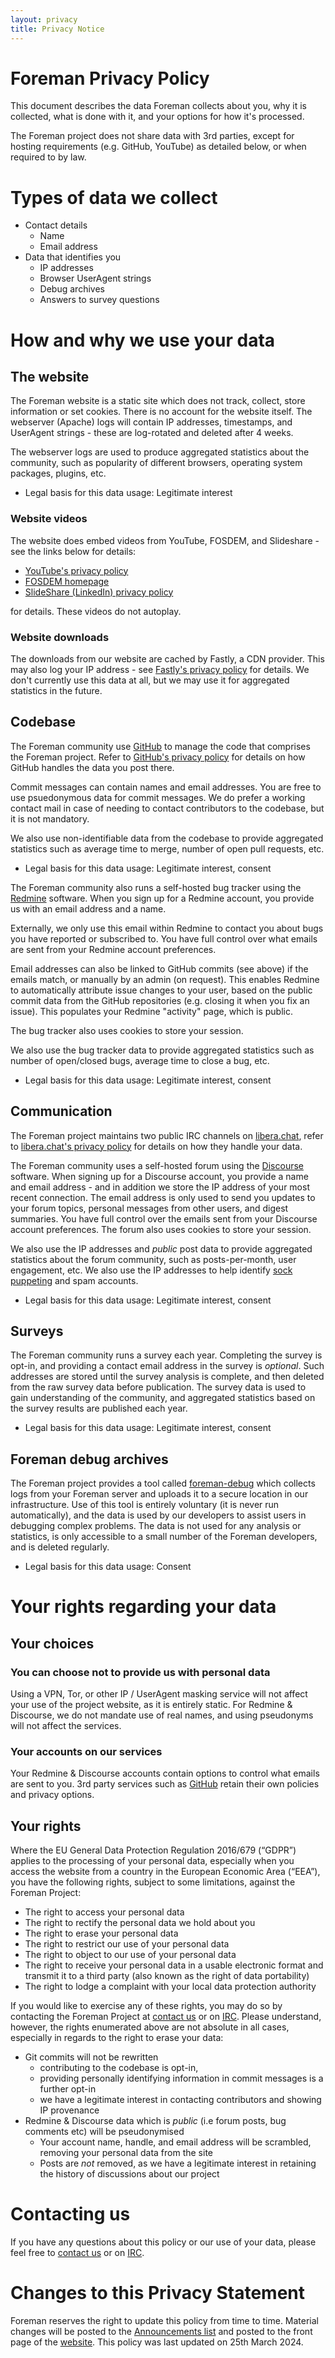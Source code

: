 ```yaml
---
layout: privacy
title: Privacy Notice
---
```


# Foreman Privacy Policy

This document describes the data Foreman collects about you, why it is
collected, what is done with it, and your options for how it's processed.

The Foreman project does not share data with 3rd parties, except for hosting
requirements (e.g. GitHub, YouTube) as detailed below, or when required to by
law.

# Types of data we collect

* Contact details
  * Name
  * Email address
* Data that identifies you
  * IP addresses
  * Browser UserAgent strings
  * Debug archives
  * Answers to survey questions

# How and why we use your data

## The website

The Foreman website is a static site which does not track, collect, store
information or set cookies. There is no account for the website itself. The
webserver (Apache) logs will contain IP addresses, timestamps, and UserAgent
strings - these are log-rotated and deleted after 4 weeks.

The webserver logs are used to produce aggregated
statistics about the community, such as popularity of different browsers,
operating system packages, plugins, etc.

* Legal basis for this data usage: Legitimate interest

### Website videos

The website does embed videos from YouTube, FOSDEM, and Slideshare - see the
links below for details:

  * [YouTube's privacy policy][YouTube]
  * [FOSDEM homepage](https://fosdem.org)
  * [SlideShare (LinkedIn) privacy policy][SlideShare]

for details. These videos do not autoplay.

### Website downloads

The downloads from our website are cached by Fastly, a CDN provider. This may
also log your IP address - see [Fastly's privacy policy][Fastly] for details.
We don't currently use this data at all, but we may use it for aggregated
statistics in the future.

## Codebase

The Foreman community use [GitHub](https://github.com) to manage the code that
comprises the Foreman project. Refer to [GitHub's privacy policy][GitHub] for
details on how GitHub handles the data you post there.

Commit messages can contain names and email addresses. You are free to use
psuedonymous data for commit messages. We do prefer a working contact mail in
case of needing to contact contributors to the codebase, but it is not
mandatory.

We also use non-identifiable data from the codebase to provide aggregated
statistics such as average time to merge, number of open pull requests, etc.

* Legal basis for this data usage: Legitimate interest, consent

The Foreman community also runs a self-hosted bug tracker using the
[Redmine](https://www.redmine.org) software. When you sign up for a Redmine
account, you provide us with an email address and a name.

Externally, we only use this email within Redmine to contact you about bugs you
have reported or subscribed to. You have full control over what emails are sent
from your Redmine account preferences.

Email addresses can also be linked to GitHub commits (see above) if the emails
match, or manually by an admin (on request). This enables Redmine to
automatically attribute issue changes to your user, based on the public commit
data from the GitHub repositories (e.g. closing it when you fix an issue). This
populates your Redmine "activity" page, which is public.

The bug tracker also uses cookies to store your session.

We also use the bug tracker data to provide aggregated statistics such as
number of open/closed bugs, average time to close a bug, etc.

* Legal basis for this data usage: Legitimate interest, consent

## Communication

The Foreman project maintains two public IRC channels on
[libera.chat](https://libera.chat), refer to [libera.chat's privacy
policy](https://libera.chat/privacy) for details on how they handle your data.

The Foreman community uses a self-hosted forum using the
[Discourse](https://discourse.org) software. When signing up for a Discourse
account, you provide a name and email address - and in addition we store the IP
address of your most recent connection. The email address is only used to send
you updates to your forum topics, personal messages from other users, and
digest summaries. You have full control over the emails sent from your
Discourse account preferences. The forum also uses cookies to store your
session.

We also use the IP addresses and *public* post data to provide aggregated
statistics about the forum community, such as posts-per-month, user engagement,
etc. We also use the IP addresses to help identify [sock
puppeting](https://en.wikipedia.org/wiki/Sockpuppet_(Internet)) and spam
accounts.

* Legal basis for this data usage: Legitimate interest, consent

## Surveys

The Foreman community runs a survey each year. Completing the survey is opt-in,
and providing a contact email address in the survey is *optional*. Such
addresses are stored until the survey analysis is complete, and then deleted
from the raw survey data before publication. The survey data is used to gain
understanding of the community, and aggregated statistics based on the survey
results are published each year.

* Legal basis for this data usage: Legitimate interest, consent

## Foreman debug archives

The Foreman project provides a tool called [foreman-debug][foreman debug] which
collects logs from your Foreman server and uploads it to a secure location in
our infrastructure. Use of this tool is entirely voluntary (it is never run
automatically), and the data is used by our developers to assist users in
debugging complex problems. The data is not used for any analysis or
statistics, is only accessible to a small number of the Foreman developers, and
is deleted regularly.

* Legal basis for this data usage: Consent

# Your rights regarding your data

## Your choices

### You can choose not to provide us with personal data

Using a VPN, Tor, or other IP / UserAgent masking service will not affect your
use of the project website, as it is entirely static. For Redmine & Discourse,
we do not mandate use of real names, and using pseudonyms will not affect the
services.

### Your accounts on our services

Your Redmine & Discourse accounts contain options to control what emails are
sent to you. 3rd party services such as [GitHub](https://github.com) retain
their own policies and privacy options.

## Your rights

Where the EU General Data Protection Regulation 2016/679 (“GDPR”) applies to
the processing of your personal data, especially when you access the website
from a country in the European Economic Area (“EEA”), you have the following
rights, subject to some limitations, against the Foreman Project:

* The right to access your personal data
* The right to rectify the personal data we hold about you
* The right to erase your personal data
* The right to restrict our use of your personal data
* The right to object to our use of your personal data
* The right to receive your personal data in a usable electronic format and transmit it to a third party (also known as the right of data portability)
* The right to lodge a complaint with your local data protection authority

If you would like to exercise any of these rights, you may do so by contacting
the Foreman Project at [contact us](mailto:privacy@community.theforeman.org)
or on [IRC](/support.html#IRClivechat). Please understand, however, the rights
enumerated above are not absolute in all cases, especially in regards to the
right to erase your data:

  * Git commits will not be rewritten
    * contributing to the codebase is opt-in,
    * providing personally identifying information in commit messages is a further opt-in
    * we have a legitimate interest in contacting contributors and showing IP provenance
  * Redmine & Discourse data which is *public* (i.e forum posts, bug comments etc) will be pseudonymised
    * Your account name, handle, and email address will be scrambled, removing your personal data from the site
    * Posts are *not* removed, as we have a legitimate interest in retaining the history of discussions about our project

# Contacting us

If you have any questions about this policy or our use of your data, please
feel free to [contact us](mailto:privacy@community.theforeman.org) or on
[IRC](/support.html#IRClivechat).

# Changes to this Privacy Statement

Foreman reserves the right to update this policy from time to time. Material
changes will be posted to the [Announcements
list](https://community.theforeman.org/c/release-announcements) and posted to
the front page of the [website](https://theforeman.org). This policy was last
updated on 25th March 2024.

[BotBot]: https://botbot.me/privacy
[Fastly]: https://www.fastly.com/privacy
[libera.chat]: https://libera.chat/privacy
[foreman debug]: https://github.com/theforeman/foreman/blob/develop/script/foreman-debug
[GitHub]: https://help.github.com/articles/global-privacy-practices
[SlideShare]: https://www.linkedin.com/legal/privacy-policy
[YouTube]: https://support.google.com/youtube/answer/7671399?hl=en
